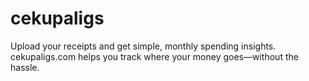 # cekupaligs
Upload your receipts and get simple, monthly spending insights. cekupaligs.com helps you track where your money goes—without the hassle.
